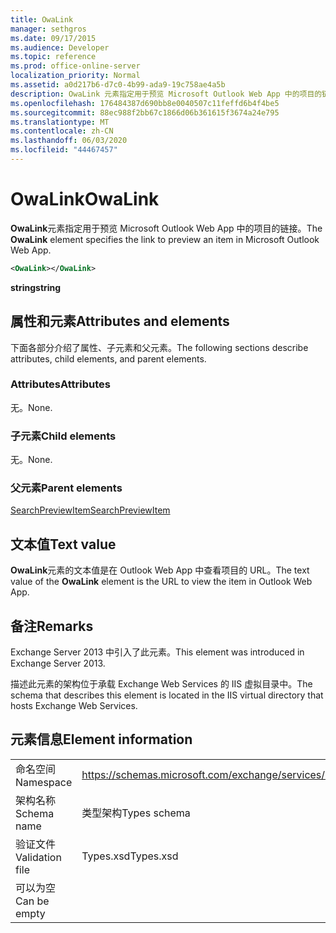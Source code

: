 ```yaml
---
title: OwaLink
manager: sethgros
ms.date: 09/17/2015
ms.audience: Developer
ms.topic: reference
ms.prod: office-online-server
localization_priority: Normal
ms.assetid: a0d217b6-d7c0-4b99-ada9-19c758ae4a5b
description: OwaLink 元素指定用于预览 Microsoft Outlook Web App 中的项目的链接。
ms.openlocfilehash: 176484387d690bb8e0040507c11feffd6b4f4be5
ms.sourcegitcommit: 88ec988f2bb67c1866d06b361615f3674a24e795
ms.translationtype: MT
ms.contentlocale: zh-CN
ms.lasthandoff: 06/03/2020
ms.locfileid: "44467457"
---
```

# <a name="owalink"></a><span data-ttu-id="da4f4-103">OwaLink</span><span class="sxs-lookup"><span data-stu-id="da4f4-103">OwaLink</span></span>

<span data-ttu-id="da4f4-104">**OwaLink**元素指定用于预览 Microsoft Outlook Web App 中的项目的链接。</span><span class="sxs-lookup"><span data-stu-id="da4f4-104">The **OwaLink** element specifies the link to preview an item in Microsoft Outlook Web App.</span></span> 
  
```XML
<OwaLink></OwaLink>
```

 <span data-ttu-id="da4f4-105">**string**</span><span class="sxs-lookup"><span data-stu-id="da4f4-105">**string**</span></span>
## <a name="attributes-and-elements"></a><span data-ttu-id="da4f4-106">属性和元素</span><span class="sxs-lookup"><span data-stu-id="da4f4-106">Attributes and elements</span></span>

<span data-ttu-id="da4f4-107">下面各部分介绍了属性、子元素和父元素。</span><span class="sxs-lookup"><span data-stu-id="da4f4-107">The following sections describe attributes, child elements, and parent elements.</span></span>
  
### <a name="attributes"></a><span data-ttu-id="da4f4-108">Attributes</span><span class="sxs-lookup"><span data-stu-id="da4f4-108">Attributes</span></span>

<span data-ttu-id="da4f4-109">无。</span><span class="sxs-lookup"><span data-stu-id="da4f4-109">None.</span></span>
  
### <a name="child-elements"></a><span data-ttu-id="da4f4-110">子元素</span><span class="sxs-lookup"><span data-stu-id="da4f4-110">Child elements</span></span>

<span data-ttu-id="da4f4-111">无。</span><span class="sxs-lookup"><span data-stu-id="da4f4-111">None.</span></span>
  
### <a name="parent-elements"></a><span data-ttu-id="da4f4-112">父元素</span><span class="sxs-lookup"><span data-stu-id="da4f4-112">Parent elements</span></span>

[<span data-ttu-id="da4f4-113">SearchPreviewItem</span><span class="sxs-lookup"><span data-stu-id="da4f4-113">SearchPreviewItem</span></span>](searchpreviewitem.md)
  
## <a name="text-value"></a><span data-ttu-id="da4f4-114">文本值</span><span class="sxs-lookup"><span data-stu-id="da4f4-114">Text value</span></span>

<span data-ttu-id="da4f4-115">**OwaLink**元素的文本值是在 Outlook Web App 中查看项目的 URL。</span><span class="sxs-lookup"><span data-stu-id="da4f4-115">The text value of the **OwaLink** element is the URL to view the item in Outlook Web App.</span></span> 
  
## <a name="remarks"></a><span data-ttu-id="da4f4-116">备注</span><span class="sxs-lookup"><span data-stu-id="da4f4-116">Remarks</span></span>

<span data-ttu-id="da4f4-117">Exchange Server 2013 中引入了此元素。</span><span class="sxs-lookup"><span data-stu-id="da4f4-117">This element was introduced in Exchange Server 2013.</span></span>
  
<span data-ttu-id="da4f4-118">描述此元素的架构位于承载 Exchange Web Services 的 IIS 虚拟目录中。</span><span class="sxs-lookup"><span data-stu-id="da4f4-118">The schema that describes this element is located in the IIS virtual directory that hosts Exchange Web Services.</span></span>
  
## <a name="element-information"></a><span data-ttu-id="da4f4-119">元素信息</span><span class="sxs-lookup"><span data-stu-id="da4f4-119">Element information</span></span>

|||
|:-----|:-----|
|<span data-ttu-id="da4f4-120">命名空间</span><span class="sxs-lookup"><span data-stu-id="da4f4-120">Namespace</span></span>  <br/> |https://schemas.microsoft.com/exchange/services/2006/types  <br/> |
|<span data-ttu-id="da4f4-121">架构名称</span><span class="sxs-lookup"><span data-stu-id="da4f4-121">Schema name</span></span>  <br/> |<span data-ttu-id="da4f4-122">类型架构</span><span class="sxs-lookup"><span data-stu-id="da4f4-122">Types schema</span></span>  <br/> |
|<span data-ttu-id="da4f4-123">验证文件</span><span class="sxs-lookup"><span data-stu-id="da4f4-123">Validation file</span></span>  <br/> |<span data-ttu-id="da4f4-124">Types.xsd</span><span class="sxs-lookup"><span data-stu-id="da4f4-124">Types.xsd</span></span>  <br/> |
|<span data-ttu-id="da4f4-125">可以为空</span><span class="sxs-lookup"><span data-stu-id="da4f4-125">Can be empty</span></span>  <br/> ||
   

